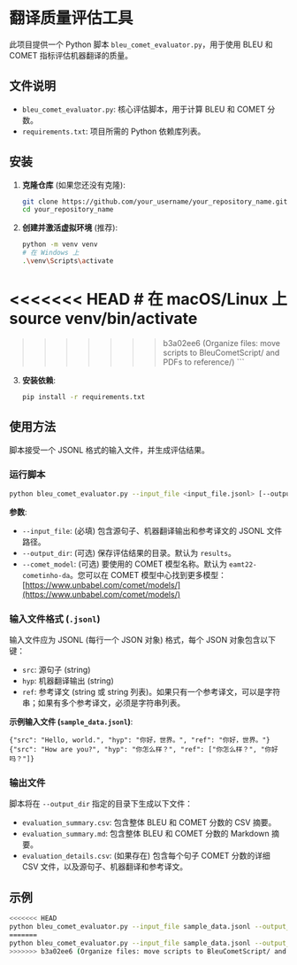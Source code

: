 # 翻译质量评估工具

此项目提供一个 Python 脚本 `bleu_comet_evaluator.py`，用于使用 BLEU 和 COMET 指标评估机器翻译的质量。

## 文件说明

-   `bleu_comet_evaluator.py`: 核心评估脚本，用于计算 BLEU 和 COMET 分数。
-   `requirements.txt`: 项目所需的 Python 依赖库列表。

## 安装

1.  **克隆仓库** (如果您还没有克隆):
    ```bash
    git clone https://github.com/your_username/your_repository_name.git
    cd your_repository_name
    ```
2.  **创建并激活虚拟环境** (推荐):
    ```bash
    python -m venv venv
    # 在 Windows 上
    .\venv\Scripts\activate
<<<<<<< HEAD
    # 在 macOS/Linux 上
    source venv/bin/activate
=======

>>>>>>> b3a02ee6 (Organize files: move scripts to BleuCometScript/ and PDFs to reference/)
    ```
3.  **安装依赖**:
    ```bash
    pip install -r requirements.txt
    ```

## 使用方法

脚本接受一个 JSONL 格式的输入文件，并生成评估结果。

### 运行脚本

```bash
python bleu_comet_evaluator.py --input_file <input_file.jsonl> [--output_dir <output_directory>] [--comet_model <comet_model_name>]
```

**参数**:
-   `--input_file`: (必填) 包含源句子、机器翻译输出和参考译文的 JSONL 文件路径。
-   `--output_dir`: (可选) 保存评估结果的目录。默认为 `results`。
-   `--comet_model`: (可选) 要使用的 COMET 模型名称。默认为 `eamt22-cometinho-da`。您可以在 COMET 模型中心找到更多模型：[https://www.unbabel.com/comet/models/](https://www.unbabel.com/comet/models/)

### 输入文件格式 (`.jsonl`)

输入文件应为 JSONL (每行一个 JSON 对象) 格式，每个 JSON 对象包含以下键：
-   `src`: 源句子 (string)
-   `hyp`: 机器翻译输出 (string)
-   `ref`: 参考译文 (string 或 string 列表)。如果只有一个参考译文，可以是字符串；如果有多个参考译文，必须是字符串列表。

**示例输入文件 (`sample_data.jsonl`)**:
```jsonl
{"src": "Hello, world.", "hyp": "你好，世界。", "ref": "你好，世界。"}
{"src": "How are you?", "hyp": "你怎么样？", "ref": ["你怎么样？", "你好吗？"]}
```

### 输出文件

脚本将在 `--output_dir` 指定的目录下生成以下文件：
-   `evaluation_summary.csv`: 包含整体 BLEU 和 COMET 分数的 CSV 摘要。
-   `evaluation_summary.md`: 包含整体 BLEU 和 COMET 分数的 Markdown 摘要。
-   `evaluation_details.csv`: (如果存在) 包含每个句子 COMET 分数的详细 CSV 文件，以及源句子、机器翻译和参考译文。

## 示例

```bash
<<<<<<< HEAD
python bleu_comet_evaluator.py --input_file sample_data.jsonl --output_dir my_evaluation_results --comet_model XLM-RoBERTa-Large-XNLI-COMET-XXL
=======
python bleu_comet_evaluator.py --input_file sample_data.jsonl --output_dir my_evaluation_results --comet_model XLM-RoBERTa-Large-XNLI-COMET-XXL
>>>>>>> b3a02ee6 (Organize files: move scripts to BleuCometScript/ and PDFs to reference/)
